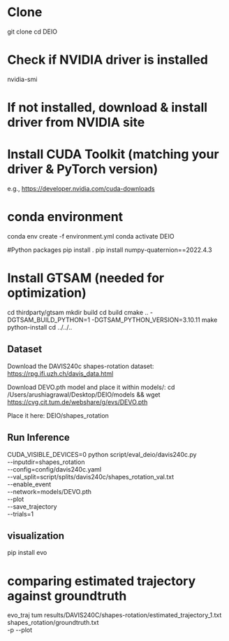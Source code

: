 # Clone 
git clone 
cd DEIO

# Check if NVIDIA driver is installed
nvidia-smi

# If not installed, download & install driver from NVIDIA site

# Install CUDA Toolkit (matching your driver & PyTorch version)
e.g., https://developer.nvidia.com/cuda-downloads


# conda environment
conda env create -f environment.yml
conda activate DEIO

#Python packages
pip install .
pip install numpy-quaternion==2022.4.3

# Install GTSAM (needed for optimization)
cd thirdparty/gtsam
mkdir build
cd build
cmake .. -DGTSAM_BUILD_PYTHON=1 -DGTSAM_PYTHON_VERSION=3.10.11
make python-install
cd ../../..

## Dataset

Download the DAVIS240c shapes-rotation dataset:
https://rpg.ifi.uzh.ch/davis_data.html

Download DEVO.pth model and place it within models/:
cd /Users/arushiagrawal/Desktop/DEIO/models && wget https://cvg.cit.tum.de/webshare/g/evs/DEVO.pth

Place it here:
DEIO/shapes_rotation

## Run Inference

CUDA_VISIBLE_DEVICES=0 python script/eval_deio/davis240c.py \
    --inputdir=shapes_rotation \
    --config=config/davis240c.yaml \
    --val_split=script/splits/davis240c/shapes_rotation_val.txt \
    --enable_event \
    --network=models/DEVO.pth \
    --plot \
    --save_trajectory \
    --trials=1

## visualization

pip install evo

# comparing estimated trajectory against groundtruth
evo_traj tum results/DAVIS240C/shapes-rotation/estimated_trajectory_1.txt \
             shapes_rotation/groundtruth.txt \
             -p --plot
